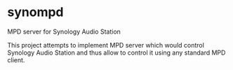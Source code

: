 synompd
=======

MPD server for Synology Audio Station 

This project attempts to implement MPD server which would control Synology
Audio Station and thus allow to control it using any standard MPD client.
